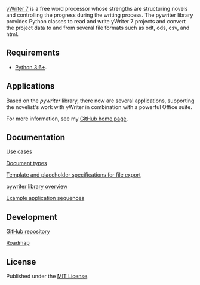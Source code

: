 [yWriter 7](http://www.spacejock.com/yWriter7.html) is a free word processor whose strengths are structuring novels and controlling the progress during the writing process. The pywriter library provides Python classes to read and write yWriter 7 projects and convert the project data to and from several file formats such as odt, ods, csv, and html.


## Requirements

- [Python 3.6+](https://www.python.org). 

## Applications

Based on the  _pywriter_  library, there now are several applications, supporting the novelist's work with yWriter in combination with a powerful Office suite. 

For more information, see my [GitHub home page](https://peter88213.github.io).

## Documentation

[Use cases](uc)

[Document types](doctypes)

[Template and placeholder specifications for file export](export)

[pywriter library overview](lib)

[Example application sequences](sd)

## Development

[GitHub repository](https://github.com/peter88213/PyWriter)

[Roadmap](roadmap)

## License

Published under the [MIT License](http://www.opensource.org/licenses/mit-license.php).